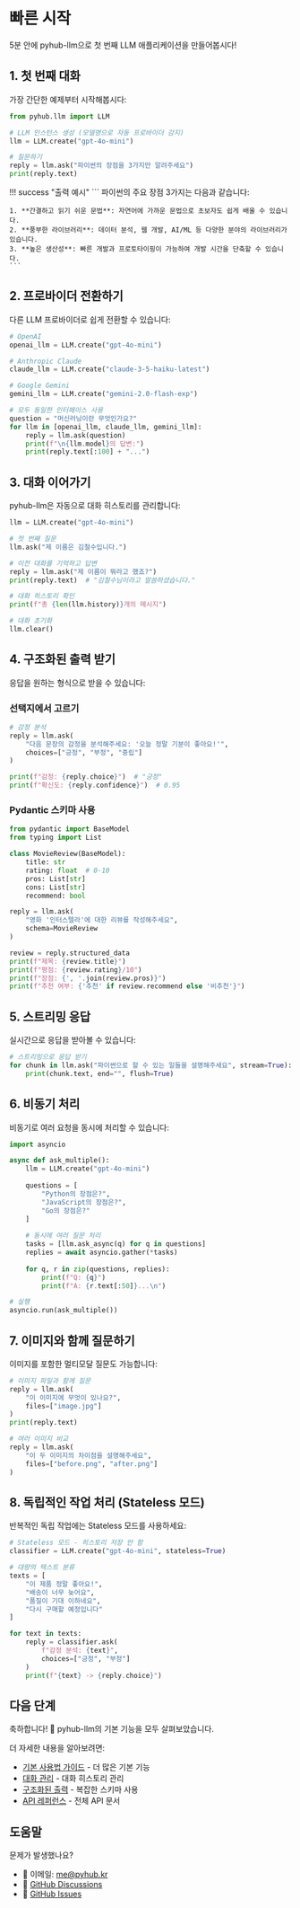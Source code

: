 # 빠른 시작

5분 안에 pyhub-llm으로 첫 번째 LLM 애플리케이션을 만들어봅시다!

## 1. 첫 번째 대화

가장 간단한 예제부터 시작해봅시다:

```python
from pyhub.llm import LLM

# LLM 인스턴스 생성 (모델명으로 자동 프로바이더 감지)
llm = LLM.create("gpt-4o-mini")

# 질문하기
reply = llm.ask("파이썬의 장점을 3가지만 알려주세요")
print(reply.text)
```

!!! success "출력 예시"
    ```
    파이썬의 주요 장점 3가지는 다음과 같습니다:
    
    1. **간결하고 읽기 쉬운 문법**: 자연어에 가까운 문법으로 초보자도 쉽게 배울 수 있습니다.
    2. **풍부한 라이브러리**: 데이터 분석, 웹 개발, AI/ML 등 다양한 분야의 라이브러리가 있습니다.
    3. **높은 생산성**: 빠른 개발과 프로토타이핑이 가능하여 개발 시간을 단축할 수 있습니다.
    ```

## 2. 프로바이더 전환하기

다른 LLM 프로바이더로 쉽게 전환할 수 있습니다:

```python
# OpenAI
openai_llm = LLM.create("gpt-4o-mini")

# Anthropic Claude
claude_llm = LLM.create("claude-3-5-haiku-latest")

# Google Gemini
gemini_llm = LLM.create("gemini-2.0-flash-exp")

# 모두 동일한 인터페이스 사용
question = "머신러닝이란 무엇인가요?"
for llm in [openai_llm, claude_llm, gemini_llm]:
    reply = llm.ask(question)
    print(f"\n{llm.model}의 답변:")
    print(reply.text[:100] + "...")
```

## 3. 대화 이어가기

pyhub-llm은 자동으로 대화 히스토리를 관리합니다:

```python
llm = LLM.create("gpt-4o-mini")

# 첫 번째 질문
llm.ask("제 이름은 김철수입니다.")

# 이전 대화를 기억하고 답변
reply = llm.ask("제 이름이 뭐라고 했죠?")
print(reply.text)  # "김철수님이라고 말씀하셨습니다."

# 대화 히스토리 확인
print(f"총 {len(llm.history)}개의 메시지")

# 대화 초기화
llm.clear()
```

## 4. 구조화된 출력 받기

응답을 원하는 형식으로 받을 수 있습니다:

### 선택지에서 고르기

```python
# 감정 분석
reply = llm.ask(
    "다음 문장의 감정을 분석해주세요: '오늘 정말 기분이 좋아요!'",
    choices=["긍정", "부정", "중립"]
)

print(f"감정: {reply.choice}")  # "긍정"
print(f"확신도: {reply.confidence}")  # 0.95
```

### Pydantic 스키마 사용

```python
from pydantic import BaseModel
from typing import List

class MovieReview(BaseModel):
    title: str
    rating: float  # 0-10
    pros: List[str]
    cons: List[str]
    recommend: bool

reply = llm.ask(
    "영화 '인터스텔라'에 대한 리뷰를 작성해주세요",
    schema=MovieReview
)

review = reply.structured_data
print(f"제목: {review.title}")
print(f"평점: {review.rating}/10")
print(f"장점: {', '.join(review.pros)}")
print(f"추천 여부: {'추천' if review.recommend else '비추천'}")
```

## 5. 스트리밍 응답

실시간으로 응답을 받아볼 수 있습니다:

```python
# 스트리밍으로 응답 받기
for chunk in llm.ask("파이썬으로 할 수 있는 일들을 설명해주세요", stream=True):
    print(chunk.text, end="", flush=True)
```

## 6. 비동기 처리

비동기로 여러 요청을 동시에 처리할 수 있습니다:

```python
import asyncio

async def ask_multiple():
    llm = LLM.create("gpt-4o-mini")
    
    questions = [
        "Python의 장점은?",
        "JavaScript의 장점은?",
        "Go의 장점은?"
    ]
    
    # 동시에 여러 질문 처리
    tasks = [llm.ask_async(q) for q in questions]
    replies = await asyncio.gather(*tasks)
    
    for q, r in zip(questions, replies):
        print(f"Q: {q}")
        print(f"A: {r.text[:50]}...\n")

# 실행
asyncio.run(ask_multiple())
```

## 7. 이미지와 함께 질문하기

이미지를 포함한 멀티모달 질문도 가능합니다:

```python
# 이미지 파일과 함께 질문
reply = llm.ask(
    "이 이미지에 무엇이 있나요?",
    files=["image.jpg"]
)
print(reply.text)

# 여러 이미지 비교
reply = llm.ask(
    "이 두 이미지의 차이점을 설명해주세요",
    files=["before.png", "after.png"]
)
```

## 8. 독립적인 작업 처리 (Stateless 모드)

반복적인 독립 작업에는 Stateless 모드를 사용하세요:

```python
# Stateless 모드 - 히스토리 저장 안 함
classifier = LLM.create("gpt-4o-mini", stateless=True)

# 대량의 텍스트 분류
texts = [
    "이 제품 정말 좋아요!",
    "배송이 너무 늦어요",
    "품질이 기대 이하네요",
    "다시 구매할 예정입니다"
]

for text in texts:
    reply = classifier.ask(
        f"감정 분석: {text}",
        choices=["긍정", "부정"]
    )
    print(f"{text} -> {reply.choice}")
```

## 다음 단계

축하합니다! 🎉 pyhub-llm의 기본 기능을 모두 살펴보았습니다.

더 자세한 내용을 알아보려면:

- [기본 사용법 가이드](../guides/basic-usage.md) - 더 많은 기본 기능
- [대화 관리](../guides/conversation.md) - 대화 히스토리 관리
- [구조화된 출력](../guides/structured-output.md) - 복잡한 스키마 사용
- [API 레퍼런스](../api-reference/index.md) - 전체 API 문서

## 도움말

문제가 발생했나요?

- 📧 이메일: me@pyhub.kr
- 💬 [GitHub Discussions](https://github.com/pyhub-kr/pyhub-llm/discussions)
- 🐛 [GitHub Issues](https://github.com/pyhub-kr/pyhub-llm/issues)